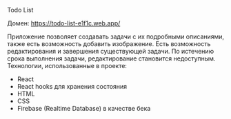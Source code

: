 Todo List 

Домен: https://todo-list-e1f1c.web.app/

Приложение позволяет создавать задачи с их подробными описаниями, также есть возможность добавить изображение. Есть возможность редактирования и завершения существующей задачи. По истечению срока выполнения задачи, редактирование становится недоступным. 
Технологии, использованные в проекте:
- React
- React hooks для хранения состояния
- HTML
- CSS
- Firebase (Realtime Database) в качестве бека

